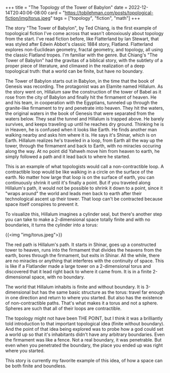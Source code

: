 +++
title = "The Topology of the Tower of Babylon"
date = 2022-12-14T20:40:06-08:00
card = "https://tobilehman.com/posts/topological-fiction/img/torus.jpeg"
tags = ["topology", "fiction", "math"]
+++

The story "The Tower of Babylon", by Ted Chiang, is the first example of topological fiction I've come across that wasn't obnoxiously about topology from the start. I've read fiction before, like Flatterland by Ian Stewart, that was styled after Edwin Abbot's classic 1884 story, Flatland. Flatterland explores non-Euclidean geometry, fractal geometry, and topology, all using the classic Flatland tropes. I'm familiar with the genre. But Chiang's "The Tower of Babylon" had the gravitas of a biblical story, with the subtlety of a proper piece of literature, and climaxed in the realization of a deep topological truth: that a world can be finite, but have no boundary.

The Tower of Babylon starts out in Babylon, in the time that the book of Genesis was recording. The protagonist was an Elamite named Hillalum. As the story went on, Hillalum saw the construction of the tower of Babel as it rose from the city of Babylon and finally hit the firmament of heaven. He and his team, in cooperation with the Egyptians, tunneled up through the granite-like firmament to try and penetrate into heaven. They hit the waters, the original waters in the book of Genesis that were separated from the waters below. They seal the tunnel and Hillalum is trapped above. He barely survives, and keeps traveling up until he reaches dry ground. Thinking he is in Heaven, he is confused when it looks like Earth. He finds another man walking nearby and asks him where it is. He says it's Shinar, which is on Earth. Hillalum realizes he's traveled in a loop, from Earth all the way up the tower, through the firmament and back to Earth, with no miracles occuring along the way. At no point did Yahweh move him from heaven to earth, he simply followed a path and it lead back to where he started.

This is an example of what topologists would call a non-contractible loop. A contractible loop would be like walking in a circle on the surface of the earth. No matter how large that loop is on the surface of earth, you can continuously shrink it until it's finally a point. But if you traveled along Hillalum's path, it would not be possible to shrink it down to a point, since it "wraps around" the world and leads men back to earth after their technological ascent up their tower. That loop can't be contracted because space itself conspires to prevent it.

To visualize this, Hillalum imagines a cylinder seal, but there's another step you can take to make a 2-dimensional space totally finite and with no boundaries, it turns the cylinder into a torus:

{{<img "img/torus.jpeg">}}

The red path is Hillalum's path. It starts in Shinar, goes up a constructed tower to heaven, runs into the firmament that divides the heavens from the earth, bores through the firmament, but exits in Shinar. All the while, there are no miracles or anything that interferes with the continuity of space. This is like if a Flatlander made a large tower on a 2-dimensional torus and discovered that it lead right back to where it came from. It is in a finite 2-dimensional space, with no boundary.

The world that Hillalum inhabits is finite and without boundary. It is 3-dimensional but has the same basic structure as the torus: travel far enough in one direction and return to where you started. But also has the existence of non-contractible paths. That's what makes it a torus and not a sphere. Spheres are such that all of their loops are contractible.

The topology might not have been THE POINT, but I think it was a brilliantly told introduction to that important topological idea (finite without boundary). And the point of that idea being explored was to probe how a god could set a world up so that it's inhabitants didn't have any arbitrary boundaries. Even the firmament was like a fence. Not a real boundary, it was penetrable. But even when you penetrated the boundary, the place you ended up was right where you started.

This story is currently my favorite example of this idea, of how a space can be both finite and boundless.